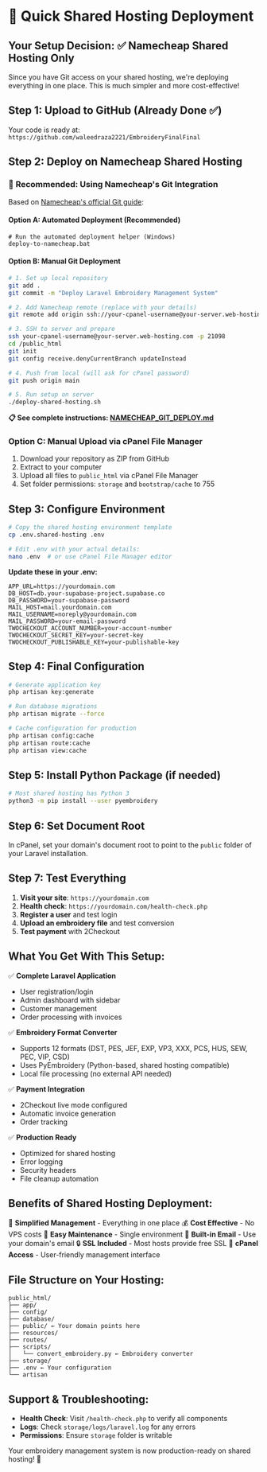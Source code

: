 # 🚀 Quick Shared Hosting Deployment

## Your Setup Decision: ✅ Namecheap Shared Hosting Only

Since you have Git access on your shared hosting, we're deploying everything in one place. This is much simpler and more cost-effective!

## Step 1: Upload to GitHub (Already Done ✅)
Your code is ready at: `https://github.com/waleedraza2221/EmbroideryFinalFinal`

## Step 2: Deploy on Namecheap Shared Hosting

### 🎯 **Recommended: Using Namecheap's Git Integration**

Based on [Namecheap's official Git guide](https://www.namecheap.com/support/knowledgebase/article.aspx/9586/89/how-to-deal-with-git-on-our-shared-servers/):

#### Option A: Automated Deployment (Recommended)
```batch
# Run the automated deployment helper (Windows)
deploy-to-namecheap.bat
```

#### Option B: Manual Git Deployment
```bash
# 1. Set up local repository
git add .
git commit -m "Deploy Laravel Embroidery Management System"

# 2. Add Namecheap remote (replace with your details)
git remote add origin ssh://your-cpanel-username@your-server.web-hosting.com:21098/home/your-cpanel-username/public_html

# 3. SSH to server and prepare
ssh your-cpanel-username@your-server.web-hosting.com -p 21098
cd /public_html
git init
git config receive.denyCurrentBranch updateInstead

# 4. Push from local (will ask for cPanel password)
git push origin main

# 5. Run setup on server
./deploy-shared-hosting.sh
```

**📋 See complete instructions: [NAMECHEAP_GIT_DEPLOY.md](./NAMECHEAP_GIT_DEPLOY.md)**

### Option C: Manual Upload via cPanel File Manager
1. Download your repository as ZIP from GitHub
2. Extract to your computer
3. Upload all files to `public_html` via cPanel File Manager
4. Set folder permissions: `storage` and `bootstrap/cache` to 755

## Step 3: Configure Environment
```bash
# Copy the shared hosting environment template
cp .env.shared-hosting .env

# Edit .env with your actual details:
nano .env  # or use cPanel File Manager editor
```

**Update these in your .env:**
```env
APP_URL=https://yourdomain.com
DB_HOST=db.your-supabase-project.supabase.co
DB_PASSWORD=your-supabase-password
MAIL_HOST=mail.yourdomain.com
MAIL_USERNAME=noreply@yourdomain.com
MAIL_PASSWORD=your-email-password
TWOCHECKOUT_ACCOUNT_NUMBER=your-account-number
TWOCHECKOUT_SECRET_KEY=your-secret-key
TWOCHECKOUT_PUBLISHABLE_KEY=your-publishable-key
```

## Step 4: Final Configuration
```bash
# Generate application key
php artisan key:generate

# Run database migrations
php artisan migrate --force

# Cache configuration for production
php artisan config:cache
php artisan route:cache
php artisan view:cache
```

## Step 5: Install Python Package (if needed)
```bash
# Most shared hosting has Python 3
python3 -m pip install --user pyembroidery
```

## Step 6: Set Document Root
In cPanel, set your domain's document root to point to the `public` folder of your Laravel installation.

## Step 7: Test Everything
1. **Visit your site**: `https://yourdomain.com`
2. **Health check**: `https://yourdomain.com/health-check.php`
3. **Register a user** and test login
4. **Upload an embroidery file** and test conversion
5. **Test payment** with 2Checkout

## What You Get With This Setup:

✅ **Complete Laravel Application**
- User registration/login
- Admin dashboard with sidebar
- Customer management
- Order processing with invoices

✅ **Embroidery Format Converter**
- Supports 12 formats (DST, PES, JEF, EXP, VP3, XXX, PCS, HUS, SEW, PEC, VIP, CSD)
- Uses PyEmbroidery (Python-based, shared hosting compatible)
- Local file processing (no external API needed)

✅ **Payment Integration**
- 2Checkout live mode configured
- Automatic invoice generation
- Order tracking

✅ **Production Ready**
- Optimized for shared hosting
- Error logging
- Security headers
- File cleanup automation

## Benefits of Shared Hosting Deployment:

🎯 **Simplified Management** - Everything in one place
💰 **Cost Effective** - No VPS costs
🔧 **Easy Maintenance** - Single environment
📧 **Built-in Email** - Use your domain's email
🔒 **SSL Included** - Most hosts provide free SSL
📱 **cPanel Access** - User-friendly management interface

## File Structure on Your Hosting:
```
public_html/
├── app/
├── config/
├── database/
├── public/ ← Your domain points here
├── resources/
├── routes/
├── scripts/
│   └── convert_embroidery.py ← Embroidery converter
├── storage/
├── .env ← Your configuration
└── artisan
```

## Support & Troubleshooting:
- **Health Check**: Visit `/health-check.php` to verify all components
- **Logs**: Check `storage/logs/laravel.log` for any errors
- **Permissions**: Ensure `storage` folder is writable

Your embroidery management system is now production-ready on shared hosting! 🎉
